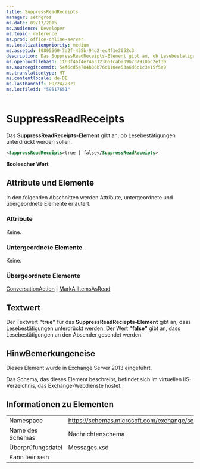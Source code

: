 ```yaml
---
title: SuppressReadReceipts
manager: sethgros
ms.date: 09/17/2015
ms.audience: Developer
ms.topic: reference
ms.prod: office-online-server
ms.localizationpriority: medium
ms.assetid: f0805560-7a2f-455b-94d2-ec4f1e3652c3
description: Das SuppressReadReceipts-Element gibt an, ob Lesebestätigungen unterdrückt werden sollen.
ms.openlocfilehash: 1f63f46f4e74a3123661caba39b737910bc2ef30
ms.sourcegitcommit: 54f6cd5a704b36b76d110ee53a6d6c1c3e15f5a9
ms.translationtype: MT
ms.contentlocale: de-DE
ms.lasthandoff: 09/24/2021
ms.locfileid: "59517651"
---
```

# <a name="suppressreadreceipts"></a>SuppressReadReceipts

Das **SuppressReadReceipts-Element** gibt an, ob Lesebestätigungen unterdrückt werden sollen. 
  
```XML
<SuppressReadReceipts>true | false</SuppressReadReceipts>
```

 **Boolescher Wert**
## <a name="attributes-and-elements"></a>Attribute und Elemente

In den folgenden Abschnitten werden Attribute, untergeordnete und übergeordnete Elemente erläutert.
  
### <a name="attributes"></a>Attribute

Keine.
  
### <a name="child-elements"></a>Untergeordnete Elemente

Keine.
  
### <a name="parent-elements"></a>Übergeordnete Elemente

[ConversationAction](conversationaction.md)  |  [MarkAllItemsAsRead](markallitemsasread.md)
  
## <a name="text-value"></a>Textwert

Der Textwert **"true"** für das **SuppressReadReciepts-Element** gibt an, dass Lesebestätigungen unterdrückt werden. Der Wert **"false"** gibt an, dass Lesebestätigungen an den Absender gesendet werden. 
  
## <a name="remarks"></a>HinwBemerkungeneise

Dieses Element wurde in Exchange Server 2013 eingeführt.
  
Das Schema, das dieses Element beschreibt, befindet sich im virtuellen IIS-Verzeichnis, das Exchange-Webdienste hostet.
  
## <a name="element-information"></a>Informationen zu Elementen

|||
|:-----|:-----|
|Namespace  <br/> |https://schemas.microsoft.com/exchange/services/2006/messages  <br/> |
|Name des Schemas  <br/> |Nachrichtenschema  <br/> |
|Überprüfungsdatei  <br/> |Messages.xsd  <br/> |
|Kann leer sein  <br/> ||
   

